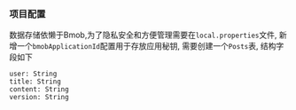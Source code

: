 ### 项目配置
数据存储依懒于Bmob,为了隐私安全和方便管理需要在`local.properties`文件,
新增一个`bmobApplicationId`配置用于存放应用秘钥,
需要创建一个`Posts`表, 结构字段如下
```
user: String
title: String
content: String
version: String
```
